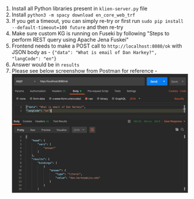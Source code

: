 1. Install all Python libraries present in `klien-server.py` file
2. Install `python3 -m spacy download en_core_web_trf`
3. If you get a timeout, you can simply re-try or first run `sudo pip install --default-timeout=100 future` and then re-try   
4. Make sure custom KG is running on Fuseki by following "Steps to perform REST query using Apache Jena Fuskei"
5. Frontend needs to make a POST call to `http://localhost:8080/ok` with JSON body as -
`{"data": "What is email of Dan Harkey?",
"langCode": "en"}`
6. Answer would be in `results`
7. Please see below screenshow from Postman for reference -
![Image of Yaktocat](https://github.com/duvsr01/NLP-based-QA-System-for-custom-KG/blob/main/klien/images/end-to-end-postman.png)
